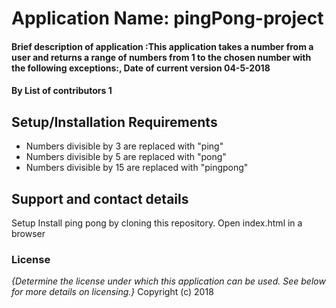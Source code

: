 # Application Name: pingPong-project

#### Brief description of application :This application takes a number from a user and returns a range of numbers from 1 to the chosen number with the following exceptions:, Date of current version 04-5-2018
#### By **List of contributors 1**

## Setup/Installation Requirements
* Numbers divisible by 3 are replaced with "ping"
* Numbers divisible by 5 are replaced with "pong"
* Numbers divisible by 15 are replaced with "pingpong"

## Support and contact details
Setup Install ping pong by cloning this repository. Open index.html in a browser

### License
*{Determine the license under which this application can be used.  See below for more details on licensing.}*
Copyright (c) 2018 
